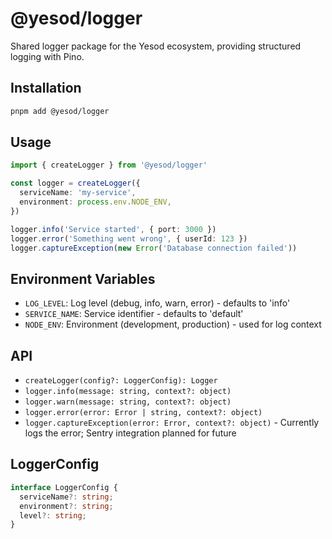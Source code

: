 # @yesod/logger

Shared logger package for the Yesod ecosystem, providing structured logging with Pino.

## Installation

```bash
pnpm add @yesod/logger
```

## Usage

```ts
import { createLogger } from '@yesod/logger'

const logger = createLogger({
  serviceName: 'my-service',
  environment: process.env.NODE_ENV,
})

logger.info('Service started', { port: 3000 })
logger.error('Something went wrong', { userId: 123 })
logger.captureException(new Error('Database connection failed'))
```

## Environment Variables

- `LOG_LEVEL`: Log level (debug, info, warn, error) - defaults to 'info'
- `SERVICE_NAME`: Service identifier - defaults to 'default'
- `NODE_ENV`: Environment (development, production) - used for log context

## API

- `createLogger(config?: LoggerConfig): Logger`
- `logger.info(message: string, context?: object)`
- `logger.warn(message: string, context?: object)`
- `logger.error(error: Error | string, context?: object)`
- `logger.captureException(error: Error, context?: object)` - Currently logs the error; Sentry integration planned for future

## LoggerConfig

```ts
interface LoggerConfig {
  serviceName?: string;
  environment?: string;
  level?: string;
}
```